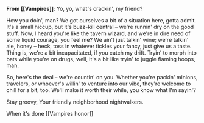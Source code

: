 **From [[Vampires]]**:
Yo, yo, what's crackin', my friend?

How you doin', man? We got ourselves a bit of a situation here, gotta admit. It's a small hiccup, but it's buzz-kill central – we're runnin' dry on the good stuff. Now, I heard you're like the tavern wizard, and we're in dire need of some liquid courage, you feel me? We ain't just talkin' wine; we're talkin' ale, honey – heck, toss in whatever tickles your fancy, just give us a taste. Thing is, we're a bit incapacitated, if you catch my drift. Tryin' to morph into bats while you're on drugs, well, it's a bit like tryin' to juggle flaming hoops, man.

So, here's the deal – we're countin' on you. Whether you're packin' minions, travelers, or whoever's willin' to venture into our vibe, they're welcome to chill for a bit, too. We'll make it worth their while, you know what I'm sayin'?

Stay groovy, 
Your friendly neighborhood nightwalkers.

When it's done
	[[Vampires honor]]
